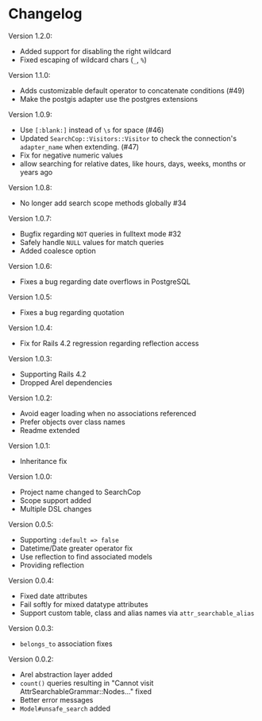 
# Changelog

Version 1.2.0:

* Added support for disabling the right wildcard
* Fixed escaping of wildcard chars (`_`, `%`)

Version 1.1.0:

* Adds customizable default operator to concatenate conditions (#49)
* Make the postgis adapter use the postgres extensions

Version 1.0.9:

* Use `[:blank:]` instead of `\s` for space (#46)
* Updated `SearchCop::Visitors::Visitor` to check the connection's `adapter_name` when extending. (#47)
* Fix for negative numeric values
* allow searching for relative dates, like hours, days, weeks, months or years ago

Version 1.0.8:

* No longer add search scope methods globally #34

Version 1.0.7:

* Bugfix regarding `NOT` queries in fulltext mode #32
* Safely handle `NULL` values for match queries
* Added coalesce option

Version 1.0.6:

* Fixes a bug regarding date overflows in PostgreSQL

Version 1.0.5:

* Fixes a bug regarding quotation

Version 1.0.4:

* Fix for Rails 4.2 regression regarding reflection access

Version 1.0.3:

* Supporting Rails 4.2
* Dropped Arel dependencies

Version 1.0.2:

* Avoid eager loading when no associations referenced
* Prefer objects over class names
* Readme extended

Version 1.0.1:

* Inheritance fix

Version 1.0.0:

* Project name changed to SearchCop
* Scope support added
* Multiple DSL changes

Version 0.0.5:

* Supporting `:default => false`
* Datetime/Date greater operator fix
* Use reflection to find associated models
* Providing reflection

Version 0.0.4:

* Fixed date attributes
* Fail softly for mixed datatype attributes
* Support custom table, class and alias names via `attr_searchable_alias`

Version 0.0.3:

* `belongs_to` association fixes

Version 0.0.2:

* Arel abstraction layer added
* `count()` queries resulting in "Cannot visit AttrSearchableGrammar::Nodes..." fixed
* Better error messages
* `Model#unsafe_search` added

